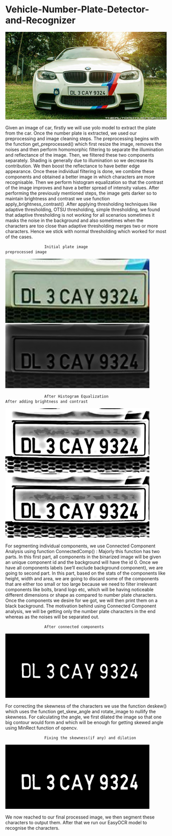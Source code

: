 # Vehicle-Number-Plate-Detector-and-Recognizer


<img src="plate_images/5.jpg" width="1080" > 

Given an image of car, firstly we will use yolo model to extract the plate from the car. Once the number plate is extracted, we used our preprocessing and image cleaning steps. The preprocessing begins with the function get_preprocessed() which first resize the image, removes the noises and then perform homomorphic filtering to separate the illumination and reflectance of the image. Then, we filtered these two components separately. Shading is generally due to illumination so we decrease its contribution. We then boost the reflectance to have better edge appearance. Once these individual filtering is done, we combine these components and obtained a better image in which characters are more recognisable. Then we perform histogram equalization so that the contrast of the image improves and have a better spread of intensity values. After performing the previously mentioned steps, the image gets darker so to maintain brightness and contrast we use function apply_brightness_contrast() .After applying thresholding techniques like adaptive thresholding, OTSU thresholding, simple thresholding, we found that  adaptive thresholding is not working for all scenarios sometimes it masks the noise in the background and also sometimes when the characters are too close than adaptive thresholding merges two or more characters. Hence we stick with normal thresholding which worked for most of the cases.

                     Initial plate image                                               preprocessed image
<img src="images/1.jpg" width="450" height="200" >                                  <img src="images/2.jpg" width="450" height="200"> 


                     After Histogram Equalization                            After adding brightness and contrast
<img src="images/3.jpg" width="450" height="200" >                                  <img src="images/4.jpg" width="450" height="200"> 


For segmenting individual components, we use Connected Component Analysis using function ConnectedComp() : Majorly this function has two parts. In this first part, all components in the binarized image will be given an unique component id and the background will have the id 0. Once we have all components labels (we’ll exclude background component), we are going to second part. In this part, based on the stats of the components like height, width and area, we are going to discard some of the components that are either too small or too large because we need to filter irrelevant components like bolts, brand logo etc, which will be having noticeable different dimensions or shape as compared to number plate characters. Once the components we desire for we got, we will then print them on a black background. The motivation behind using Connected Component analysis, we will be getting only the number plate characters in the end whereas as the noises will be separated out.

                     After connected components
<img src="images/5.jpg" width="450" height="200"> 


For correcting the skewness of the characters we use the function deskew() which uses the function get_skew_angle and rotate_image to nullify the skewness. For calculating the angle, we first dilated the image so that one big contour would form and which will be enough for getting skewed angle using MinRect function of opencv.


                     Fixing the skewness(if any) and dilation
<img src="images/6.jpg" width="450" height="200">


We now reached to our final processed image, we then segment these characters to output them. After that we run our EasyOCR model to recognise the characters.





